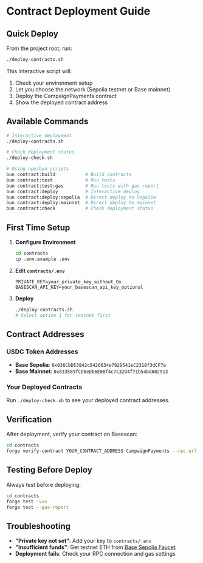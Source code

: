 # Contract Deployment Guide

## Quick Deploy

From the project root, run:
```bash
./deploy-contracts.sh
```

This interactive script will:
1. Check your environment setup
2. Let you choose the network (Sepolia testnet or Base mainnet)
3. Deploy the CampaignPayments contract
4. Show the deployed contract address

## Available Commands

```bash
# Interactive deployment
./deploy-contracts.sh

# Check deployment status
./deploy-check.sh

# Using npm/bun scripts
bun contract:build           # Build contracts
bun contract:test            # Run tests
bun contract:test:gas        # Run tests with gas report
bun contract:deploy          # Interactive deploy
bun contract:deploy:sepolia  # Direct deploy to Sepolia
bun contract:deploy:mainnet  # Direct deploy to mainnet
bun contract:check           # Check deployment status
```

## First Time Setup

1. **Configure Environment**
   ```bash
   cd contracts
   cp .env.example .env
   ```

2. **Edit `contracts/.env`**
   ```env
   PRIVATE_KEY=your_private_key_without_0x
   BASESCAN_API_KEY=your_basescan_api_key_optional
   ```

3. **Deploy**
   ```bash
   ./deploy-contracts.sh
   # Select option 1 for testnet first
   ```

## Contract Addresses

### USDC Token Addresses
- **Base Sepolia**: `0x036CbD53842c5426634e7929541eC2318f3dCF7e`
- **Base Mainnet**: `0x833589fCD6eDb6E08f4c7C32D4f71b54bdA02913`

### Your Deployed Contracts
Run `./deploy-check.sh` to see your deployed contract addresses.

## Verification

After deployment, verify your contract on Basescan:
```bash
cd contracts
forge verify-contract YOUR_CONTRACT_ADDRESS CampaignPayments --rpc-url base_sepolia
```

## Testing Before Deploy

Always test before deploying:
```bash
cd contracts
forge test -vvv
forge test --gas-report
```

## Troubleshooting

- **"Private key not set"**: Add your key to `contracts/.env`
- **"Insufficient funds"**: Get testnet ETH from [Base Sepolia Faucet](https://www.alchemy.com/faucets/base-sepolia)
- **Deployment fails**: Check your RPC connection and gas settings